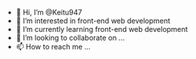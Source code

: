- 👋 Hi, I’m @Keitu947
- 👀 I’m interested in front-end web development 
- 🌱 I’m currently learning front-end web development 
- 💞️ I’m looking to collaborate on ...
- 📫 How to reach me ...

<!---
Keitu947/Keitu947 is a ✨ special ✨ repository because its `README.md` (this file) appears on your GitHub profile.
You can click the Preview link to take a look at your changes.
--->
